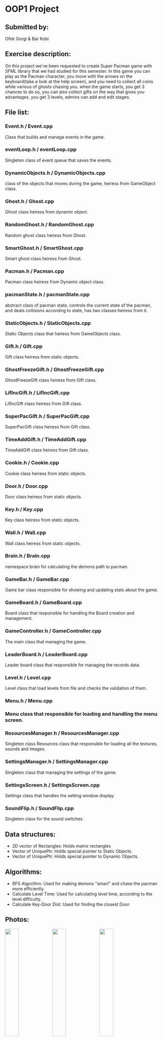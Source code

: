 # OOP1 Project

## Submitted by:
Ofek Gorgi & Bar Kobi

## Exercise description:
On this project we've been requested to create Super Pacman game with SFML library that we had
studied for this semester. In this game you can play as the Pacman character, you move with the arrows
on the keyboard(take a look at the help screen), and you need to collect all coins while various of
ghosts chasing you. when the game starts, you get 3 chances to do so, you can also collect gifts on
the way that gives you advantages. you get 3 levels, admins can add and edit stages.

## File list:
### Event.h / Event.cpp 
Class that builds and manage events in the game.

### eventLoop.h / eventLoop.cpp
Singleton class of event queue that saves the events.

### DynamicObjects.h / DynamicObjects.cpp
class of the objects that moves during the game, heiress from GameObject class.

### Ghost.h / Ghost.cpp
Ghost class heiress from dynamic object.

### RandomGhost.h / RandomGhost.cpp
Random ghost class heiress from Ghost.

### SmartGhost.h / SmartGhost.cpp
Smart ghost class heiress from Ghost.

### Pacman.h / Pacman.cpp
Pacman class heiress from Dynamic object class.

### pacmanState.h / pacmanState.cpp
abstract class of pacman state, controls the current state of the pacman,
and deals collisions according to state, has two classes heiress from it.

### StaticObjects.h / StaticObjects.cpp
Static Objects class that heiress from GameObjects class.

### Gift.h / Gift.cpp
Gift class heiress from static objects.

### GhostFreezeGift.h / GhostFreezeGift.cpp
GhostFreezeGift class heiress from Gift class.

### LifIncGift.h / LifIncGift.cpp
LifIncGift class heiress from Gift class.

### SuperPacGift.h / SuperPacGift.cpp
SuperPacGift class heiress from Gift class.

### TimeAddGift.h / TimeAddGift.cpp
TimeAddGift class heiress from Gift class.

### Cookie.h / Cookie.cpp
Cookie class heiress from static objects.

### Door.h / Door.cpp
Door class heiress from static objects.

### Key.h / Key.cpp
Key class heiress from static objects.

### Wall.h / Wall.cpp
Wall class heiress from static objects.

### Brain.h / Brain.cpp
namespace brain for calculating the demons path to pacman.

### GameBar.h / GameBar.cpp
Game bar class responsible for showing and updating stats about the game.

### GameBoard.h / GameBoard.cpp
Board class that responsible for handling the Board creation and management.

### GameController.h / GameController.cpp
The main class that managing the game.

### LeaderBoard.h / LeaderBoard.cpp
Leader board class that responsible for managing the records data.

### Level.h / Level.cpp
Level class that load levels from file and checks the validation of them.

### Menu.h / Menu.cpp

### Menu class that responsible for loading and handling the menu screen.

### ResourcesManager.h / ResourcesManager.cpp
Singleton class Resources class that responsible for loading all the textures,
sounds and images.

### SettingsManager.h / SettingsManager.cpp
Singleton class that managing the settings of the game.

### SettingsScreen.h / SettingsScreen.cpp
Settings class that handles the setting window display.

### SoundFlip.h / SoundFlip.cpp
Singleton class for the sound switches.

## Data structures:
- 2D vector of Rectangles:     Holds matrix rectangles
- Vector of UniquePtr:         Holds special pointer to Static Objects.
- Vector of UniquePtr:         Holds special pointer to Dynamic Objects.

## Algorithms:

- BFS Algorithm:               Used for making demons "smart" and chase the 
                               pacman more efficiently.
- Calculate Level Time:        Used for calculating level time, according to the
                               level difficulty.
- Calculate Key-Door Dist:     Used for finding the closest Door.


## Photos:

<img src="https://user-images.githubusercontent.com/110122825/231173366-7e1fd137-a929-4206-8477-b63eb8a89971.png" width="30%">     <img src="https://user-images.githubusercontent.com/110122825/231173408-575f5515-5664-492d-9941-defaf5479caf.png" width="30%">     <img src="https://user-images.githubusercontent.com/110122825/231173434-378132cf-7c3e-488a-8fd5-fe347168298a.png" width="30%">
<img src="https://user-images.githubusercontent.com/110122825/231173456-0af2ba94-9997-4285-bcf3-7feb304e1401.png" width="30%">     <img src="https://user-images.githubusercontent.com/110122825/231173492-5b4ae355-f5b2-4376-9cb8-a01369532e0c.png" width="30%">     <img src="https://user-images.githubusercontent.com/110122825/231173497-3306bc9c-c6e1-4987-9d9f-62a697ef045e.png" width="30%">
<img src="https://user-images.githubusercontent.com/110122825/231173529-11193e20-0e1b-4025-a415-77fe060bc071.png" width="30%">

                               
